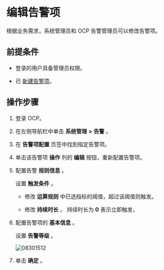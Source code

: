 # 编辑告警项

根据业务需求，系统管理员和 OCP 告警管理员可以修改告警项。

## 前提条件

* 登录的用户具备管理员权限。

* 已 [新建告警项](../900.use-alert-management/200.create-an-alarm-item.md)。

## 操作步骤

1. 登录 OCP。

2. 在左侧导航栏中单击 **系统管理** **\>** **告警** 。

3. 在 **告警项配置** 页签中找到指定告警项。

4. 单击该告警项 **操作** 列的 **编辑** 按钮，重新配置告警项。

5. 配置告警 **规则信息** 。

   设置 **触发条件** 。
   * 修改 **运算规则** 中已选指标的阈值，超过该阈值则触发。

   * 修改 **持续时长** ， 持续时长为 **0** 表示立即触发，

6. 配置告警项的 **基本信息** 。

   设置 **告警等级** 。

   ![08301512](https://help-static-aliyun-doc.aliyuncs.com/assets/img/zh-CN/1270562361/p313224.png)

7. 单击 **确定** 。
